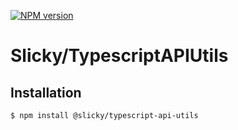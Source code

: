 [![NPM version](https://img.shields.io/npm/v/@slicky/typescript-api-utils.svg?style=flat-square)](https://www.npmjs.com/package/@slicky/typescript-api-utils)

# Slicky/TypescriptAPIUtils

## Installation

```
$ npm install @slicky/typescript-api-utils
```
